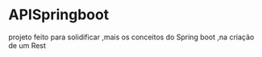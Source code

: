 # APISpringboot
projeto feito para solidificar ,mais os conceitos do Spring boot ,na criação de um Rest

